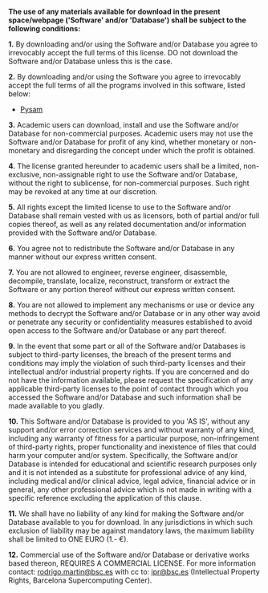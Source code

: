 **The use of any materials available for download in the present space/webpage ('Software'
and/or 'Database') shall be subject to the following conditions:**

**1.** By downloading and/or using the Software and/or Database you agree to irrevocably accept the full
terms of this license. DO not download the Software and/or Database unless this is the case.

**2.** By downloading and/or using the Software you agree to irrevocably accept the full terms of all the
programs involved in this software, listed below:

* [Pysam](https://github.com/pysam-developers/pysam/blob/master/htslib/LICENSE)

**3.** Academic users can download, install and use the Software and/or Database for non-commercial
purposes. Academic users may not use the Software and/or Database for profit of any kind, whether
monetary or non-monetary and disregarding the concept under which the profit is obtained.

**4.** The license granted hereunder to academic users shall be a limited, non-exclusive, non-assignable
right to use the Software and/or Database, without the right to sublicense, for non-commercial
purposes. Such right may be revoked at any time at our discretion.

**5.** All rights except the limited license to use to the Software and/or Database shall remain vested with
us as licensors, both of partial and/or full copies thereof, as well as any related documentation and/or
information provided with the Software and/or Database.

**6.** You agree not to redistribute the Software and/or Database in any manner without our express
written consent.

**7.** You are not allowed to engineer, reverse engineer, disassemble, decompile, translate, localize,
reconstruct, transform or extract the Software or any portion thereof without our express written
consent.

**8.** You are not allowed to implement any mechanisms or use or device any methods to decrypt the
Software and/or Database or in any other way avoid or penetrate any security or confidentiality
measures established to avoid open access to the Software and/or Database or any part thereof.

**9.** In the event that some part or all of the Software and/or Databases is subject to third-party licenses,
the breach of the present terms and conditions may imply the violation of such third-party licenses and
their intellectual and/or industrial property rights. If you are concerned and do not have the information
available, please request the specification of any applicable third-party licenses to the point of contact
through which you accessed the Software and/or Database and such information shall be made
available to you gladly.

**10.** This Software and/or Database is provided to you 'AS IS', without any support and/or error
correction services and without warranty of any kind, including any warranty of fitness for a particular
purpose, non-infringement of third-party rights, proper functionality and inexistence of files that could
harm your computer and/or system. Specifically, the Software and/or Database is intended for
educational and scientific research purposes only and it is not intended as a substitute for professional
advice of any kind, including medical and/or clinical advice, legal advice, financial advice or in general,
any other professional advice which is not made in writing with a specific reference excluding the
application of this clause.

**11.** We shall have no liability of any kind for making the Software and/or Database available to you for
download. In any jurisdictions in which such exclusion of liability may be against mandatory laws, the
maximum liability shall be limited to ONE EURO (1.- €).

**12.** Commercial use of the Software and/or Database or derivative works based thereon, REQUIRES A
COMMERCIAL LICENSE. For more information contact: rodrigo.martin@bsc.es with cc to: ipr@bsc.es
(Intellectual Property Rights, Barcelona Supercomputing Center).
